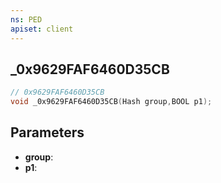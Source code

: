 ```yaml
---
ns: PED
apiset: client
---
```

## _0x9629FAF6460D35CB

```c
// 0x9629FAF6460D35CB
void _0x9629FAF6460D35CB(Hash group,BOOL p1);
```


## Parameters
* **group**:
* **p1**: